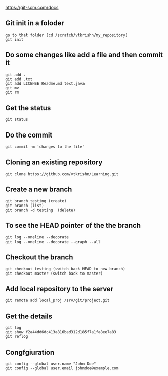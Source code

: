 https://git-scm.com/docs

## Git init in a foloder
    go to that folder (cd /scratch/vtkrishn/my_repository)
    git init

## Do some changes like add a file and then commit it
    git add .
    git add .txt
    git add LICENSE Readme.md text.java
    git mv
    git rm

## Get the status
    git status

## Do the commit
    git commit -m 'changes to the file'

## Cloning an existing repository
    git clone https://github.com/vtkrishn/Learning.git

## Create a new branch
    git branch testing (create)
    git branch (list)
    git branch -d testing  (delete)


## To see the HEAD pointer of the the branch
    git log --oneline --decorate  
    git log --oneline --decorate --graph --all

## Checkout the branch
    git checkout testing (switch back HEAD to new branch)
    git checkout master (switch back to master)

## Add local repository to the server
    git remote add local_proj /srv/git/project.git    

## Get the details
    git log
    git show f2a44dd6dc413a816bad312d185f7a1fa8ee7a83
    git reflog

## Congfgiuration
    git config --global user.name "John Doe"
    git config --global user.email johndoe@example.com  
